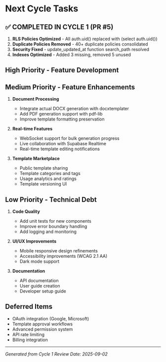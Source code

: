 # Next Cycle Tasks

## ✅ COMPLETED IN CYCLE 1 (PR #5)
1. **RLS Policies Optimized** - All auth.uid() replaced with (select auth.uid())
2. **Duplicate Policies Removed** - 40+ duplicate policies consolidated
3. **Security Fixed** - update_updated_at function search_path resolved
4. **Indexes Optimized** - Added 3 missing, removed 5 unused

## High Priority - Feature Development

## Medium Priority - Feature Enhancements
1. **Document Processing**
   - Integrate actual DOCX generation with docxtemplater
   - Add PDF generation support with pdf-lib
   - Improve template formatting preservation

2. **Real-time Features**
   - WebSocket support for bulk generation progress
   - Live collaboration with Supabase Realtime
   - Real-time template editing notifications

3. **Template Marketplace**
   - Public template sharing
   - Template categories and tags
   - Usage analytics and ratings
   - Template versioning UI

## Low Priority - Technical Debt
1. **Code Quality**
   - Add unit tests for new components
   - Improve error boundary handling
   - Add logging and monitoring

2. **UI/UX Improvements**
   - Mobile responsive design refinements
   - Accessibility improvements (WCAG 2.1 AA)
   - Dark mode support

3. **Documentation**
   - API documentation
   - User guide creation
   - Developer setup guide

## Deferred Items
- OAuth integration (Google, Microsoft)
- Template approval workflows
- Advanced permission system
- API rate limiting
- Billing integration

---
*Generated from Cycle 1 Review*
*Date: 2025-09-02*